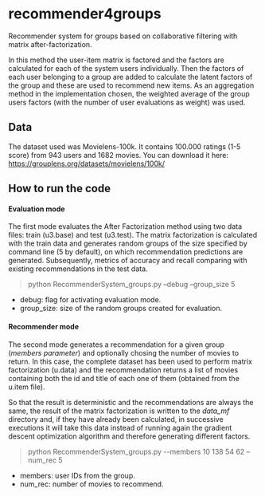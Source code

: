 # recommender4groups
Recommender system for groups based on collaborative filtering with matrix after-factorization.

In this method the user-item matrix is factored and the factors are calculated for each of the system users individually. Then the factors of each user belonging to a group are added to calculate the latent factors of the group and these are used to recommend new items. As an aggregation method in the implementation chosen, the weighted average of the group users factors (with the number of user evaluations as weight) was used.

## Data
The dataset used was Movielens-100k. It contains 100.000 ratings (1-5 score) from 943 users and 1682 movies.
You can download it here: https://grouplens.org/datasets/movielens/100k/

## How to run the code

#### Evaluation mode
The first mode evaluates the After Factorization method using two data files: train (u3.base) and test (u3.test). The matrix factorization is calculated with the train data and generates random groups of the size specified by command line (5 by default), on which recommendation predictions are generated. Subsequently, metrics of accuracy and recall comparing with existing recommendations in the test data.

>python RecommenderSystem_groups.py –debug –group_size 5
- debug: flag for activating evaluation mode.
- group_size: size of the random groups created for evaluation.

#### Recommender mode

The second mode generates a recommendation for a given group (_members parameter_) and optionally chosing the number of movies to return. In this case, the complete dataset has been used to perform matrix factorization (u.data) and the recommendation returns a list of movies containing both the id and title of each one of them (obtained from the u.item file).

So that the result is deterministic and the recommendations are always the same, the result of the matrix factorization is written to the _data_mf_ directory and, if they have already been calculated, in successive executions it will take this data instead of running again the gradient descent optimization algorithm and therefore generating different factors.

>python RecommenderSystem_groups.py --members 10 138 54 62 –num_rec 5
- members: user IDs from the group.
- num_rec: number of movies to recommend.




